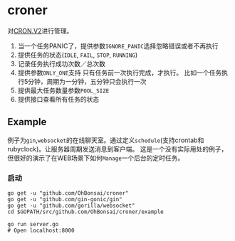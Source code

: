 # croner
对[CRON.V2](https://github.com/robfig/cron/tree/v2)进行管理。
1. 当一个任务PANIC了，提供参数`IGNORE_PANIC`选择忽略错误或者不再执行
2. 提供任务的状态(`IDLE`, `FAIL`, `STOP`, `RUNNING`)
3. 记录任务执行成功次数／总次数
4. 提供参数`ONLY_ONE`支持 只有任务前一次执行完成，才执行。 比如一个任务执行5分钟，周期为一分钟，五分钟只会执行一次
5. 提供最大任务数量参数`POOL_SIZE`
6. 提供接口查看所有任务的状态


## Example
例子为`gin`,`websocket`的在线聊天室。通过定义`schedule`(支持crontab和rubyclock)。让服务器周期发送消息到客户端。
这是一个没有实际用处的例子，但很好的演示了在WEB场景下如何`Manage`一个后台的定时任务。

### 启动
```
go get -u "github.com/OhBonsai/croner"
go get -u "github.com/gin-gonic/gin"
go get -u "github.com/gorilla/websocket"
cd $GOPATH/src/github.com/OhBonsai/croner/example

go run server.go 
# Open localhost:8000
```

